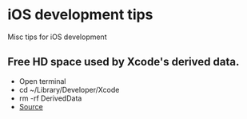 # iOS development tips
Misc tips for iOS development

## Free HD space used by Xcode's derived data.
- Open terminal
- cd ~/Library/Developer/Xcode
- rm -rf DerivedData
- [Source](https://twitter.com/johnsundell/status/982274922528563200)

